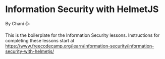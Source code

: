 # Information Security with HelmetJS 
By Chani 👍

This is the boilerplate for the Information Security lessons. Instructions for completing these lessons start at https://www.freecodecamp.org/learn/information-security/information-security-with-helmetjs/
